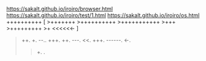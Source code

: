 https://sakalt.github.io/iroiro/browser.html
https://sakalt.github.io/iroiro/test/1.html
https://sakalt.github.io/iroiro/os.html
++++++++++
[
    >+++++++
    >++++++++++
    >+++++++++++
    >+++
    >+++++++++
    >+
    <<<<<<-
]
>++.
>+.
>--..
+++.
>++.
>---.
<<.
+++.
------.
<-.
>>+.
>>.
